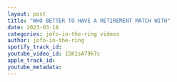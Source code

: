 ```yaml
---
layout: post
title: "WHO BETTER TO HAVE A RETIREMENT MATCH WITH"
date: 2023-03-18
categories: jofo-in-the-ring videos
author: jofo-in-the-ring
spotify_track_id: 
youtube_video_id: 15K1sA79k7c
apple_track_id: 
youtube_metadata: 
---
```

